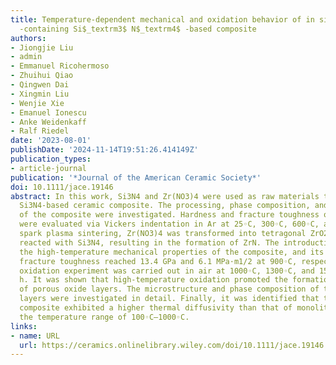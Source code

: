 ```yaml
---
title: Temperature‐dependent mechanical and oxidation behavior of in situ formed ZrN/ZrO$_textrm2$
  ‐containing Si$_textrm3$ N$_textrm4$ ‐based composite
authors:
- Jiongjie Liu
- admin
- Emmanuel Ricohermoso
- Zhuihui Qiao
- Qingwen Dai
- Xingmin Liu
- Wenjie Xie
- Emanuel Ionescu
- Anke Weidenkaff
- Ralf Riedel
date: '2023-08-01'
publishDate: '2024-11-14T19:51:26.414149Z'
publication_types:
- article-journal
publication: '*Journal of the American Ceramic Society*'
doi: 10.1111/jace.19146
abstract: In this work, Si3N4 and Zr(NO3)4 were used as raw materials to prepare ZrN/ZrO2-containing
  Si3N4-based ceramic composite. The processing, phase composition, and microstructure
  of the composite were investigated. Hardness and fracture toughness of the ceramics
  were evaluated via Vickers indentation in Ar at 25◦C, 300◦C, 600◦C, and 900◦C. During
  spark plasma sintering, Zr(NO3)4 was transformed into tetragonal ZrO2, which further
  reacted with Si3N4, resulting in the formation of ZrN. The introduction of ZrN enhanced
  the high-temperature mechanical properties of the composite, and its hardness and
  fracture toughness reached 13.4 GPa and 6.1 MPa⋅m1/2 at 900◦C, respectively. The
  oxidation experiment was carried out in air at 1000◦C, 1300◦C, and 1500◦C for 5
  h. It was shown that high-temperature oxidation promoted the formation and growth
  of porous oxide layers. The microstructure and phase composition of the formed oxide
  layers were investigated in detail. Finally, it was identified that the obtained
  composite exhibited a higher thermal diffusivity than that of monolithic Si3N4 in
  the temperature range of 100◦C–1000◦C.
links:
- name: URL
  url: https://ceramics.onlinelibrary.wiley.com/doi/10.1111/jace.19146
---
```

